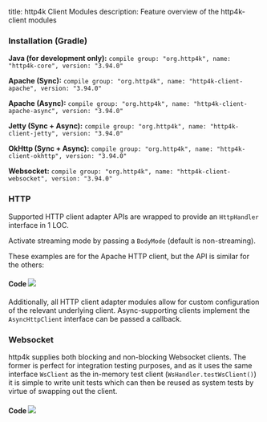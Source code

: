 title: http4k Client Modules
description: Feature overview of the http4k-client modules

### Installation (Gradle)
**Java (for development only):** ```compile group: "org.http4k", name: "http4k-core", version: "3.94.0"```

**Apache (Sync):** ```compile group: "org.http4k", name: "http4k-client-apache", version: "3.94.0"```

**Apache (Async):** ```compile group: "org.http4k", name: "http4k-client-apache-async", version: "3.94.0"```

**Jetty (Sync + Async):** ```compile group: "org.http4k", name: "http4k-client-jetty", version: "3.94.0"```

**OkHttp (Sync + Async):** ```compile group: "org.http4k", name: "http4k-client-okhttp", version: "3.94.0"```

**Websocket:** ```compile group: "org.http4k", name: "http4k-client-websocket", version: "3.94.0"```

### HTTP
Supported HTTP client adapter APIs are wrapped to provide an `HttpHandler` interface in 1 LOC.

Activate streaming mode by passing a `BodyMode` (default is non-streaming).

These examples are for the Apache HTTP client, but the API is similar for the others:

#### Code [<img class="octocat" src="/img/octocat-32.png"/>](https://github.com/http4k/http4k/blob/master/src/docs/guide/modules/clients/example_http.kt)
<script src="https://gist-it.appspot.com/https://github.com/http4k/http4k/blob/master/src/docs/guide/modules/clients/example_http.kt"></script>

Additionally, all HTTP client adapter modules allow for custom configuration of the relevant underlying client. Async-supporting clients implement the `AsyncHttpClient` interface can be passed a callback.

### Websocket
http4k supplies both blocking and non-blocking Websocket clients. The former is perfect for integration testing purposes, and as it uses the same interface `WsClient` as the in-memory test client (`WsHandler.testWsClient()`) it is simple to write unit tests which can then be reused as system tests by virtue of swapping out the client.

#### Code [<img class="octocat" src="/img/octocat-32.png"/>](https://github.com/http4k/http4k/blob/master/src/docs/guide/modules/clients/example_websocket.kt)
<script src="https://gist-it.appspot.com/https://github.com/http4k/http4k/blob/master/src/docs/guide/modules/clients/example_websocket.kt"></script>
